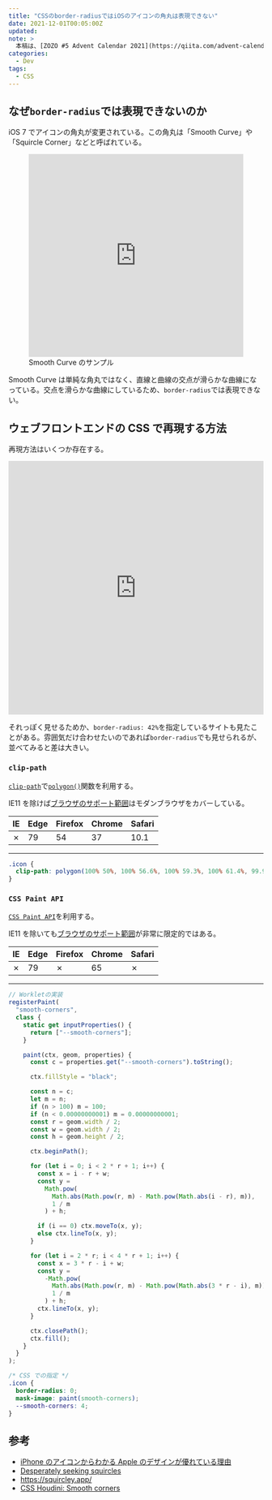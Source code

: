 ```yaml
---
title: "CSSのborder-radiusではiOSのアイコンの角丸は表現できない"
date: 2021-12-01T00:05:00Z
updated:
note: >
  本稿は、[ZOZO #5 Advent Calendar 2021](https://qiita.com/advent-calendar/2021/zozo) 1日目の記事です。
categories:
  - Dev
tags:
  - CSS
---
```


## なぜ`border-radius`では表現できないのか

iOS 7 でアイコンの角丸が変更されている。この角丸は「Smooth Curve」や「Squircle Corner」などと呼ばれている。

<figure>
<iframe height="400" style="width: 100%;" scrolling="no" title="Squircle Corner" src="https://codepen.io/hiro0218/embed/MWEYgQq?default-tab=&theme-id=light" frameborder="no" loading="lazy" allowtransparency="true" allowfullscreen="true">
  See the Pen <a href="https://codepen.io/hiro0218/pen/MWEYgQq">
  Squircle Corner</a> by hiro (<a href="https://codepen.io/hiro0218">@hiro0218</a>)
  on <a href="https://codepen.io">CodePen</a>.
</iframe>
<figcaption>Smooth Curve のサンプル</figcaption>
</figure>

Smooth Curve は単純な角丸ではなく、直線と曲線の交点が滑らかな曲線になっている。交点を滑らかな曲線にしているため、`border-radius`では表現できない。

## ウェブフロントエンドの CSS で再現する方法

再現方法はいくつか存在する。

<iframe height="500" style="width: 100%;" scrolling="no" title="iOSのアイコン風のアール" src="https://codepen.io/hiro0218/embed/jOBOGdM?default-tab=&theme-id=light" frameborder="no" loading="lazy" allowtransparency="true" allowfullscreen="true">
  See the Pen <a href="https://codepen.io/hiro0218/pen/jOBOGdM">
  iOSのアイコン風のアール</a> by hiro (<a href="https://codepen.io/hiro0218">@hiro0218</a>)
  on <a href="https://codepen.io">CodePen</a>.
</iframe>

それっぽく見せるためか、`border-radius: 42%`を指定しているサイトも見たことがある。雰囲気だけ合わせたいのであれば`border-radius`でも見せられるが、並べてみると差は大きい。

### `clip-path`

[`clip-path`](https://developer.mozilla.org/ja/docs/Web/CSS/clip-path)で[`polygon()`](<https://developer.mozilla.org/ja/docs/Web/CSS/basic-shape/polygon()>)関数を利用する。

IE11 を除けば[ブラウザのサポート範囲](<https://developer.mozilla.org/ja/docs/Web/CSS/basic-shape/polygon()#%E3%83%96%E3%83%A9%E3%82%A6%E3%82%B6%E3%83%BC%E3%81%AE%E4%BA%92%E6%8F%9B%E6%80%A7>)はモダンブラウザをカバーしている。

| IE  | Edge | Firefox | Chrome | Safari |
| --- | ---- | ------- | ------ | ------ |
| ✗   | 79   | 54      | 37     | 10.1   |

---

<!-- prettier-ignore-start -->
```css
.icon {
  clip-path: polygon(100% 50%, 100% 56.6%, 100% 59.3%, 100% 61.4%, 99.9% 63.2%, 99.9% 64.8%, 99.9% 66.2%, 99.8% 67.5%, 99.8% 68.7%, 99.7% 69.8%, 99.6% 70.8%, 99.5% 71.8%, 99.5% 72.8%, 99.4% 73.7%, 99.3% 74.6%, 99.1% 75.4%, 99% 76.3%, 98.9% 77%, 98.8% 77.8%, 98.6% 78.5%, 98.5% 79.2%, 98.3% 79.9%, 98.1% 80.6%, 98% 81.3%, 97.8% 81.9%, 97.6% 82.5%, 97.4% 83.1%, 97.2% 83.7%, 97% 84.3%, 96.8% 84.8%, 96.5% 85.4%, 96.3% 85.9%, 96% 86.4%, 95.8% 86.9%, 95.5% 87.4%, 95.3% 87.9%, 95% 88.3%, 94.7% 88.8%, 94.4% 89.2%, 94.1% 89.7%, 93.8% 90.1%, 93.4% 90.5%, 93.1% 90.9%, 92.8% 91.3%, 92.4% 91.7%, 92% 92%, 91.7% 92.4%, 91.3% 92.8%, 90.9% 93.1%, 90.5% 93.4%, 90.1% 93.8%, 89.7% 94.1%, 89.2% 94.4%, 88.8% 94.7%, 88.3% 95%, 87.9% 95.3%, 87.4% 95.5%, 86.9% 95.8%, 86.4% 96%, 85.9% 96.3%, 85.4% 96.5%, 84.8% 96.8%, 84.3% 97%, 83.7% 97.2%, 83.1% 97.4%, 82.5% 97.6%, 81.9% 97.8%, 81.3% 98%, 80.6% 98.1%, 79.9% 98.3%, 79.2% 98.5%, 78.5% 98.6%, 77.8% 98.8%, 77% 98.9%, 76.3% 99%, 75.4% 99.1%, 74.6% 99.3%, 73.7% 99.4%, 72.8% 99.5%, 71.8% 99.5%, 70.8% 99.6%, 69.8% 99.7%, 68.7% 99.8%, 67.5% 99.8%, 66.2% 99.9%, 64.8% 99.9%, 63.2% 99.9%, 61.4% 100%, 59.3% 100%, 56.6% 100%, 50% 100%, 43.4% 100%, 40.7% 100%, 38.6% 100%, 36.8% 99.9%, 35.2% 99.9%, 33.8% 99.9%, 32.5% 99.8%, 31.3% 99.8%, 30.2% 99.7%, 29.2% 99.6%, 28.2% 99.5%, 27.2% 99.5%, 26.3% 99.4%, 25.4% 99.3%, 24.6% 99.1%, 23.7% 99%, 23% 98.9%, 22.2% 98.8%, 21.5% 98.6%, 20.8% 98.5%, 20.1% 98.3%, 19.4% 98.1%, 18.7% 98%, 18.1% 97.8%, 17.5% 97.6%, 16.9% 97.4%, 16.3% 97.2%, 15.7% 97%, 15.2% 96.8%, 14.6% 96.5%, 14.1% 96.3%, 13.6% 96%, 13.1% 95.8%, 12.6% 95.5%, 12.1% 95.3%, 11.7% 95%, 11.2% 94.7%, 10.8% 94.4%, 10.3% 94.1%, 9.9% 93.8%, 9.5% 93.4%, 9.1% 93.1%, 8.7% 92.8%, 8.3% 92.4%, 8% 92%, 7.6% 91.7%, 7.2% 91.3%, 6.9% 90.9%, 6.6% 90.5%, 6.2% 90.1%, 5.9% 89.7%, 5.6% 89.2%, 5.3% 88.8%, 5% 88.3%, 4.7% 87.9%, 4.5% 87.4%, 4.2% 86.9%, 4% 86.4%, 3.7% 85.9%, 3.5% 85.4%, 3.2% 84.8%, 3% 84.3%, 2.8% 83.7%, 2.6% 83.1%, 2.4% 82.5%, 2.2% 81.9%, 2% 81.3%, 1.9% 80.6%, 1.7% 79.9%, 1.5% 79.2%, 1.4% 78.5%, 1.2% 77.8%, 1.1% 77%, 1% 76.3%, 0.9% 75.4%, 0.7% 74.6%, 0.6% 73.7%, 0.5% 72.8%, 0.5% 71.8%, 0.4% 70.8%, 0.3% 69.8%, 0.2% 68.7%, 0.2% 67.5%, 0.1% 66.2%, 0.1% 64.8%, 0.1% 63.2%, 0% 61.4%, 0% 59.3%, 0% 56.6%, 0% 50%, 0% 43.4%, 0% 40.7%, 0% 38.6%, 0.1% 36.8%, 0.1% 35.2%, 0.1% 33.8%, 0.2% 32.5%, 0.2% 31.3%, 0.3% 30.2%, 0.4% 29.2%, 0.5% 28.2%, 0.5% 27.2%, 0.6% 26.3%, 0.7% 25.4%, 0.9% 24.6%, 1% 23.7%, 1.1% 23%, 1.2% 22.2%, 1.4% 21.5%, 1.5% 20.8%, 1.7% 20.1%, 1.9% 19.4%, 2% 18.7%, 2.2% 18.1%, 2.4% 17.5%, 2.6% 16.9%, 2.8% 16.3%, 3% 15.7%, 3.2% 15.2%, 3.5% 14.6%, 3.7% 14.1%, 4% 13.6%, 4.2% 13.1%, 4.5% 12.6%, 4.7% 12.1%, 5% 11.7%, 5.3% 11.2%, 5.6% 10.8%, 5.9% 10.3%, 6.2% 9.9%, 6.6% 9.5%, 6.9% 9.1%, 7.2% 8.7%, 7.6% 8.3%, 8% 8%, 8.3% 7.6%, 8.7% 7.2%, 9.1% 6.9%, 9.5% 6.6%, 9.9% 6.2%, 10.3% 5.9%, 10.8% 5.6%, 11.2% 5.3%, 11.7% 5%, 12.1% 4.7%, 12.6% 4.5%, 13.1% 4.2%, 13.6% 4%, 14.1% 3.7%, 14.6% 3.5%, 15.2% 3.2%, 15.7% 3%, 16.3% 2.8%, 16.9% 2.6%, 17.5% 2.4%, 18.1% 2.2%, 18.7% 2%, 19.4% 1.9%, 20.1% 1.7%, 20.8% 1.5%, 21.5% 1.4%, 22.2% 1.2%, 23% 1.1%, 23.7% 1%, 24.6% 0.9%, 25.4% 0.7%, 26.3% 0.6%, 27.2% 0.5%, 28.2% 0.5%, 29.2% 0.4%, 30.2% 0.3%, 31.3% 0.2%, 32.5% 0.2%, 33.8% 0.1%, 35.2% 0.1%, 36.8% 0.1%, 38.6% 0%, 40.7% 0%, 43.4% 0%, 50% 0%, 56.6% 0%, 59.3% 0%, 61.4% 0%, 63.2% 0.1%, 64.8% 0.1%, 66.2% 0.1%, 67.5% 0.2%, 68.7% 0.2%, 69.8% 0.3%, 70.8% 0.4%, 71.8% 0.5%, 72.8% 0.5%, 73.7% 0.6%, 74.6% 0.7%, 75.4% 0.9%, 76.3% 1%, 77% 1.1%, 77.8% 1.2%, 78.5% 1.4%, 79.2% 1.5%, 79.9% 1.7%, 80.6% 1.9%, 81.3% 2%, 81.9% 2.2%, 82.5% 2.4%, 83.1% 2.6%, 83.7% 2.8%, 84.3% 3%, 84.8% 3.2%, 85.4% 3.5%, 85.9% 3.7%, 86.4% 4%, 86.9% 4.2%, 87.4% 4.5%, 87.9% 4.7%, 88.3% 5%, 88.8% 5.3%, 89.2% 5.6%, 89.7% 5.9%, 90.1% 6.2%, 90.5% 6.6%, 90.9% 6.9%, 91.3% 7.2%, 91.7% 7.6%, 92% 8%, 92.4% 8.3%, 92.8% 8.7%, 93.1% 9.1%, 93.4% 9.5%, 93.8% 9.9%, 94.1% 10.3%, 94.4% 10.8%, 94.7% 11.2%, 95% 11.7%, 95.3% 12.1%, 95.5% 12.6%, 95.8% 13.1%, 96% 13.6%, 96.3% 14.1%, 96.5% 14.6%, 96.8% 15.2%, 97% 15.7%, 97.2% 16.3%, 97.4% 16.9%, 97.6% 17.5%, 97.8% 18.1%, 98% 18.7%, 98.1% 19.4%, 98.3% 20.1%, 98.5% 20.8%, 98.6% 21.5%, 98.8% 22.2%, 98.9% 23%, 99% 23.7%, 99.1% 24.6%, 99.3% 25.4%, 99.4% 26.3%, 99.5% 27.2%, 99.5% 28.2%, 99.6% 29.2%, 99.7% 30.2%, 99.8% 31.3%, 99.8% 32.5%, 99.9% 33.8%, 99.9% 35.2%, 99.9% 36.8%, 100% 38.6%, 100% 40.7%, 100% 43.4%);
}
```
<!-- prettier-ignore-end -->

### `CSS Paint API`

[`CSS Paint API`](https://developer.mozilla.org/ja/docs/Web/API/CSS_Painting_API)を利用する。

IE11 を除いても[ブラウザのサポート範囲](https://caniuse.com/css-paint-api)が非常に限定的ではある。

| IE  | Edge | Firefox | Chrome | Safari |
| --- | ---- | ------- | ------ | ------ |
| ✗   | 79   | ✗       | 65     | ✗      |

---

```js
// Workletの実装
registerPaint(
  "smooth-corners",
  class {
    static get inputProperties() {
      return ["--smooth-corners"];
    }

    paint(ctx, geom, properties) {
      const c = properties.get("--smooth-corners").toString();

      ctx.fillStyle = "black";

      const n = c;
      let m = n;
      if (n > 100) m = 100;
      if (n < 0.00000000001) m = 0.00000000001;
      const r = geom.width / 2;
      const w = geom.width / 2;
      const h = geom.height / 2;

      ctx.beginPath();

      for (let i = 0; i < 2 * r + 1; i++) {
        const x = i - r + w;
        const y =
          Math.pow(
            Math.abs(Math.pow(r, m) - Math.pow(Math.abs(i - r), m)),
            1 / m
          ) + h;

        if (i == 0) ctx.moveTo(x, y);
        else ctx.lineTo(x, y);
      }

      for (let i = 2 * r; i < 4 * r + 1; i++) {
        const x = 3 * r - i + w;
        const y =
          -Math.pow(
            Math.abs(Math.pow(r, m) - Math.pow(Math.abs(3 * r - i), m)),
            1 / m
          ) + h;
        ctx.lineTo(x, y);
      }

      ctx.closePath();
      ctx.fill();
    }
  }
);
```

```css
/* CSS での指定 */
.icon {
  border-radius: 0;
  mask-image: paint(smooth-corners);
  --smooth-corners: 4;
}
```

## 参考

- [iPhone のアイコンからわかる Apple のデザインが優れている理由](https://gigazine.net/news/20170127-apple-icon-shape/)
- [Desperately seeking squircles](https://www.figma.com/blog/desperately-seeking-squircles/)
- https://squircley.app/
- [CSS Houdini: Smooth corners](https://css-houdini.rocks/smooth-corners/)
